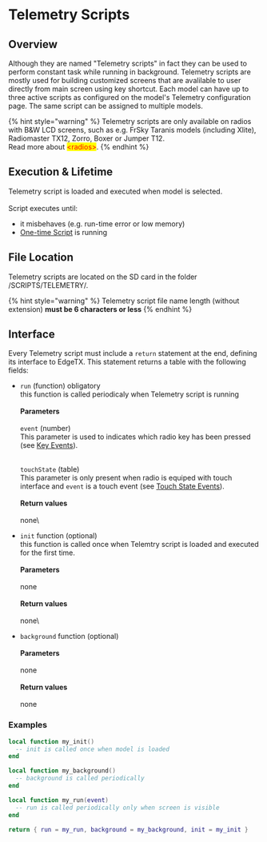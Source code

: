 # Telemetry Scripts

## Overview

Although they are named "Telemetry scripts" in fact they can be used to perform constant task while running in background. Telemetry scripts are mostly used for building customized screens that are avalilable to user directly from main screen using key shortcut. Each model can have up to three active scripts as configured on the model's Telemetry configuration page. The same script can be assigned to multiple models.

{% hint style="warning" %}
Telemetry scripts are only available on radios with B\&W LCD screens, such as e.g. FrSky Taranis models (including Xlite), Radiomaster TX12, Zorro, Boxer or Jumper T12.\
Read more about <mark style="color:red;">\<radios></mark>.
{% endhint %}

## Execution & Lifetime

Telemetry script is loaded and executed when model is selected.\
\
Script executes until:

* it misbehaves (e.g. run-time error or low memory)
* [One-time Script](one-time-scripts.md) is running

## File Location

Telemetry scripts are located on the SD card in the folder /SCRIPTS/TELEMETRY/.&#x20;

{% hint style="warning" %}
Telemetry script file name length (without extension) **must be 6 characters or less**&#x20;
{% endhint %}

## Interface

Every Telemetry script must include a `return` statement at the end, defining its interface to EdgeTX. This statement returns a table with the following fields:

*   `run` (function) obligatory\
    this function is called periodicaly when Telemetry script is running\
    \
    **Parameters** \
    \
    `event` (number)\
    This parameter is used to indicates which radio key has been pressed (see [Key Events](../part\_iii\_-\_opentx\_lua\_api\_reference/constants/key\_events.md)).

    \
    `touchState` (table)\
    This parameter is only present when radio is equiped with touch interface and `event` is a touch event (see [Touch State Events](../part\_iii\_-\_opentx\_lua\_api\_reference/constants/touch-event-constants.md)).\
    \
    **Return values**\
    \
    none\

* `init` function (optional)\
  this function is called once when Telemtry script is loaded and executed for the first time.\
  \
  **Parameters**\
  \
  none\
  \
  **Return values**\
  \
  none\

* `background` function (optional)\
  \
  **Parameters**\
  \
  none\
  \
  **Return values**\
  \
  none

### Examples

```lua
local function my_init()
  -- init is called once when model is loaded
end

local function my_background()
  -- background is called periodically
end

local function my_run(event)
  -- run is called periodically only when screen is visible
end

return { run = my_run, background = my_background, init = my_init }
```

